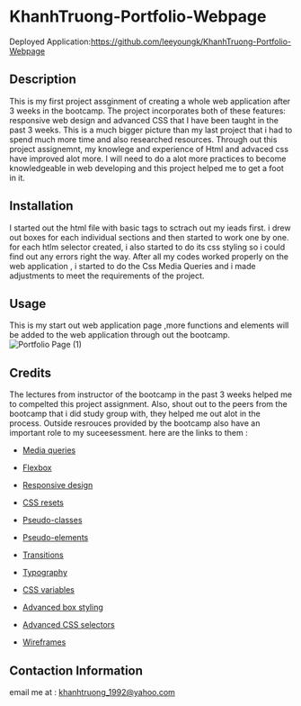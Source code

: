# KhanhTruong-Portfolio-Webpage

Deployed Application:https://github.com/leeyoungk/KhanhTruong-Portfolio-Webpage
## Description

This is my first project assginment of creating a whole web application after 3 weeks in the bootcamp. The project incorporates both of these features: responsive web design and advanced CSS that I have been taught in the past 3 weeks. This is a much bigger picture than my last project that i had to spend much more time and also researched resources. Through out this project assignemnt, my knowlege and experience of Html and advaced css have improved alot more. I will need to do a alot more practices to become knowledgeable in web developing and this project helped me to get a foot in it.
## Installation 

I started out the html file with basic tags to sctrach out my ieads first. 
i drew out boxes for each individual sections and then started to work one by one.
for each htlm selector created, i also started to do its css styling so i could find out any errors right the way.
After all my codes worked properly on the web application , i started to do the Css Media Queries and i made adjustments to meet the requirements of the project.
## Usage

This is my start out web application page ,more functions and elements will be added to the web application through out the bootcamp. 
![Portfolio Page (1)](https://user-images.githubusercontent.com/82126894/118350899-d18fda00-b50d-11eb-986a-386c305a9ff8.png)
## Credits

The lectures from instructor of the bootcamp in the past 3 weeks helped me to compelted this project assignment. Also, shout out to the peers from the bootcamp that i did study group with, they helped me out alot in the process. Outside resrouces provided by the bootcamp also have an important role to my suceesessment. here are the links to them :
* [Media queries](https://developer.mozilla.org/en-US/docs/Web/CSS/Media_Queries/Using_media_queries)

* [Flexbox](https://developer.mozilla.org/en-US/docs/Web/CSS/CSS_Flexible_Box_Layout/Basic_Concepts_of_Flexbox)

* [Responsive design](https://developer.mozilla.org/en-US/docs/Learn/CSS/CSS_layout/Responsive_Design)

* [CSS resets](https://developer.mozilla.org/en-US/docs/Learn/CSS/Building_blocks/Cascade_and_inheritance)

* [Pseudo-classes](https://developer.mozilla.org/en-US/docs/Web/CSS/Pseudo-classes)

* [Pseudo-elements](https://developer.mozilla.org/en-US/docs/Web/CSS/Pseudo-elements)

* [Transitions](https://developer.mozilla.org/en-US/docs/Web/CSS/transition)

* [Typography](https://developer.mozilla.org/en-US/docs/Learn/CSS/Styling_text/Fundamentals)

* [CSS variables](https://developer.mozilla.org/en-US/docs/Web/CSS/Using_CSS_custom_properties)

* [Advanced box styling](https://developer.mozilla.org/en-US/docs/Learn/CSS/Howto/create_fancy_boxes)

* [Advanced CSS selectors](https://developer.mozilla.org/en-US/docs/Learn/CSS/Building_blocks/Selectors/Combinators)

* [Wireframes](https://en.wikipedia.org/wiki/Website_wireframe)

## Contaction Information
email me at : khanhtruong_1992@yahoo.com 
